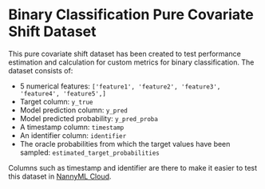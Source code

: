 # Binary Classification Pure Covariate Shift Dataset

This pure covariate shift dataset has been created to test performance estimation and calculation for custom metrics for binary classification.
The dataset consists of:

- 5 numerical features: `['feature1', 'feature2', 'feature3', 'feature4', 'feature5',]`
- Target column: `y_true`
- Model prediction column: `y_pred`
- Model predicted probability: `y_pred_proba`
- A timestamp column: `timestamp`
- An identifier column: `identifier`
- The oracle probabilities from which the target values have been sampled: `estimated_target_probabilities`

Columns such as timestamp and identifier are there to make it easier to test this dataset in [NannyML Cloud](https://docs.nannyml.com/cloud).
